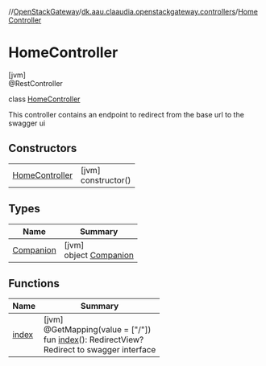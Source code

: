 //[OpenStackGateway](../../../index.md)/[dk.aau.claaudia.openstackgateway.controllers](../index.md)/[HomeController](index.md)

# HomeController

[jvm]\
@RestController

class [HomeController](index.md)

This controller contains an endpoint to redirect from the base url to the swagger ui

## Constructors

| | |
|---|---|
| [HomeController](-home-controller.md) | [jvm]<br>constructor() |

## Types

| Name | Summary |
|---|---|
| [Companion](-companion/index.md) | [jvm]<br>object [Companion](-companion/index.md) |

## Functions

| Name | Summary |
|---|---|
| [index](--index--.md) | [jvm]<br>@GetMapping(value = [&quot;/&quot;])<br>fun [index](--index--.md)(): RedirectView?<br>Redirect to swagger interface |
